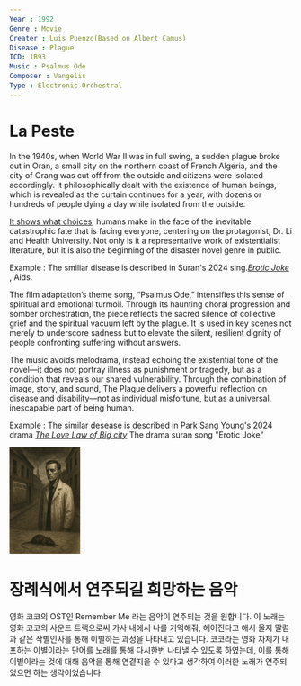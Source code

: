 ```yaml
---
Year : 1992
Genre : Movie
Creater : Luis Puenzo(Based on Albert Camus)
Disease : Plague
ICD: 1B93
Music : Psalmus Ode
Composer : Vangelis
Type : Electronic Orchestral
---
```


# La Peste
In the 1940s, when World War II was in full swing, a sudden plague broke out in Oran, a small city on the northern coast of French Algeria, and the city of Orang was cut off from the outside and citizens were isolated accordingly. It philosophically dealt with the existence of human beings, which is revealed as the curtain continues for a year, with dozens or hundreds of people dying a day while isolated from the outside.

[It shows what choices](https://youtu.be/1Rw7p8McXzw?feature=shared), humans make in the face of the inevitable catastrophic fate that is facing everyone, centering on the protagonist, Dr. Li and Health University. Not only is it a representative work of existentialist literature, but it is also the beginning of the disaster novel genre in public.


Example : The smiliar disease is described in Suran's 2024 sing.[*Erotic Joke*](yum_jihyeon.md) , Aids.


The film adaptation’s theme song, “Psalmus Ode,” intensifies this sense of spiritual and emotional turmoil. Through its haunting choral progression and somber orchestration, the piece reflects the sacred silence of collective grief and the spiritual vacuum left by the plague. It is used in key scenes not merely to underscore sadness but to elevate the silent, resilient dignity of people confronting suffering without answers.

The music avoids melodrama, instead echoing the existential tone of the novel—it does not portray illness as punishment or tragedy, but as a condition that reveals our shared vulnerability. Through the combination of image, story, and sound, The Plague delivers a powerful reflection on disease and disability—not as individual misfortune, but as a universal, inescapable part of being human.

Example : The similar desease is described in Park Sang Young's 2024 drama [*The Love Law of Big city*](yum_jihyeon.md) The drama suran song "Erotic Joke"

<img src="./kim_jinhyeon_img.png" alt="image depicting La Peste" style="width:25%;" />

# 장례식에서 연주되길 희망하는 음악
영화 코코의 OST인 Remember Me 라는 음악이 연주되는 것을 원합니다. 이 노래는 영화 코코의 사운드 트랙으로써 가사 내에서 나를 기억해줘, 헤어진다고 해서 울지 말렴과 같은 작별인사를 통해 이별하는 과정을 나타내고 있습니다. 
코코라는 영화 자체가 내포하는 이별이라는 단어를 노래를 통해 다시한번 나타낼 수 있도록 하였는데, 이를 통해 이별이라는 것에 대해 음악을 통해 연결지을 수 있다고 생각하여 이러한 노래가 연주되었으면 하는 생각이었습니다.


